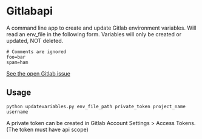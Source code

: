 # Gitlabapi

A command line app to create and update Gitlab environment variables. Will read an env_file in the following form.
Variables will only be created or updated, NOT deleted.
  
    # Comments are ignored
    foo=bar
    spam=ham



[See the open Gitlab issue](https://gitlab.com/gitlab-org/gitlab-ce/issues/55460)

## Usage

`python updatevariables.py env_file_path private_token project_name username`

A private token can be created in Gitlab Account Settings > Access Tokens. (The token must have api scope)

